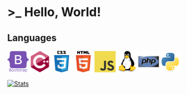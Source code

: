 # >_ Hello, World!

## Languages
<p align="left"><img src="https://raw.githubusercontent.com/devicons/devicon/master/icons/bootstrap/bootstrap-plain-wordmark.svg" alt="bootstrap" width="50" height="50"/><img src="https://raw.githubusercontent.com/devicons/devicon/master/icons/cplusplus/cplusplus-original.svg" alt="cplusplus" width="50" height="50"/><img src="https://raw.githubusercontent.com/devicons/devicon/master/icons/css3/css3-original-wordmark.svg" alt="css3" width="50" height="50"/><img src="https://raw.githubusercontent.com/devicons/devicon/master/icons/html5/html5-original-wordmark.svg" alt="html5" width="50" height="50"/><img src="https://raw.githubusercontent.com/devicons/devicon/master/icons/javascript/javascript-original.svg" alt="javascript" width="50" height="50"/><img src="https://raw.githubusercontent.com/devicons/devicon/master/icons/linux/linux-original.svg" alt="linux" width="50" height="50"/><img src="https://raw.githubusercontent.com/devicons/devicon/master/icons/php/php-original.svg" alt="php" width="50" height="50"/><img src="https://raw.githubusercontent.com/devicons/devicon/master/icons/python/python-original.svg" alt="python" width="50" height="50"/></p>

[![Stats](https://github-readme-stats.vercel.app/api/top-langs?username=pouletenslip&show_icons=true&locale=en&bg_color=0d1117&text_color=ffffff&layout=compact)](https://github.com/PouletEnSlip/)
